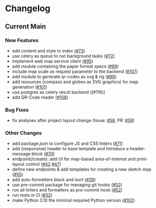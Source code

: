 # Changelog

## Current Main

### New Features

- add content and style to index ([#73])
- use celery as queue to run background tasks ([#72])
- implement web map service client ([#95])
- add module containing the paper format specs ([#99])
- include map scale as request parameter to the backend ([#107])
- add module to generate qr-codes as svg & rlg ([#98])
- add resources (compass and globes as SVG graphics) for map generation ([#101])
- use postgres as celery result backend ([#116)]
- add QR-Code reader ([#108])

### Bug Fixes

- fix analyses after project layout change (Issue: [#58], PR: [#59])

### Other Changes

- add package.json to configure JS and CSS linters ([#71])
- add (responsive) header to base template and introduce a header-message block ([#70])
- endpoint(/create): add UI for map-based area-of-interest and print-layout control ([#42] [#47])
- define new endpoints & add templates for creating a new sketch map ([#55])
- add auto-formatters black and isort ([#39])
- use pre-commit package for managing git hooks ([#52])
- run all linters and formatters as pre-commit hook ([#52])
- run tests in CI ([#32])
- make Python 3.10 the minimal required Python version ([#102])

[#32]: https://github.com/GIScience/sketch-map-tool/pull/32
[#39]: https://github.com/GIScience/sketch-map-tool/pull/39
[#42]: https://github.com/GIScience/sketch-map-tool/issues/42
[#47]: https://github.com/GIScience/sketch-map-tool/issues/47
[#52]: https://github.com/GIScience/sketch-map-tool/pull/52
[#55]: https://github.com/GIScience/sketch-map-tool/pull/55
[#58]: https://github.com/GIScience/sketch-map-tool/issues/58
[#59]: https://github.com/GIScience/sketch-map-tool/pull/59
[#70]: https://github.com/GIScience/sketch-map-tool/pull/70
[#71]: https://github.com/GIScience/sketch-map-tool/pull/71
[#72]: https://github.com/GIScience/sketch-map-tool/pull/72
[#73]: https://github.com/GIScience/sketch-map-tool/pull/73
[#95]: https://github.com/GIScience/sketch-map-tool/pull/95
[#98]: https://github.com/GIScience/sketch-map-tool/pull/98
[#99]: https://github.com/GIScience/sketch-map-tool/pull/99
[#101]: https://github.com/GIScience/sketch-map-tool/pull/101
[#102]: https://github.com/GIScience/sketch-map-tool/pull/102
[#107]: https://github.com/GIScience/sketch-map-tool/pull/107
[#108]: https://github.com/GIScience/sketch-map-tool/pull/108
[#116]: https://github.com/GIScience/sketch-map-tool/pull/116

